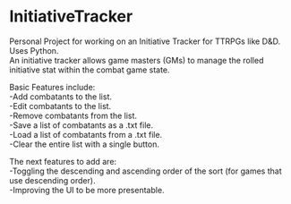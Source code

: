 # InitiativeTracker
Personal Project for working on an Initiative Tracker for TTRPGs like D&amp;D. Uses Python.  
An initiative tracker allows game masters (GMs) to manage the rolled initiative stat within the combat game state.

Basic Features include:  
-Add combatants to the list.  
-Edit combatants to the list.  
-Remove combatants from the list.
<br>-Save a list of combatants as a .txt file.
<br>-Load a list of combatants from a .txt file.
<br>-Clear the entire list with a single button.

The next features to add are:  <br>-Toggling the descending and ascending order of the sort (for games that use descending order).
<br>-Improving the UI to be more presentable.

